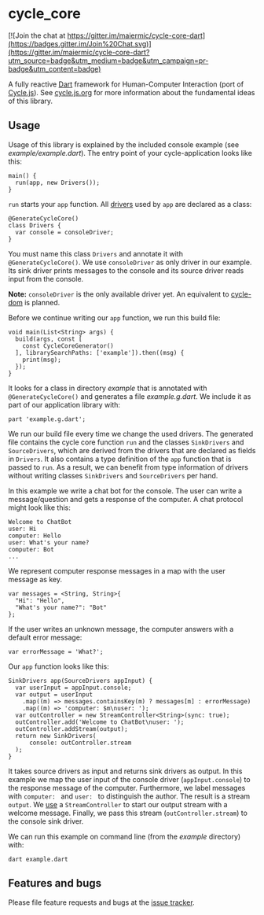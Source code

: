 # cycle_core

[![Join the chat at https://gitter.im/maiermic/cycle-core-dart](https://badges.gitter.im/Join%20Chat.svg)](https://gitter.im/maiermic/cycle-core-dart?utm_source=badge&utm_medium=badge&utm_campaign=pr-badge&utm_content=badge)

A fully reactive [Dart][dart-lang] framework for Human-Computer Interaction
(port of [Cycle.js][cycle-core-js]). See [cycle.js.org](http://cycle.js.org/)
for more information about the fundamental ideas of this library.

[dart-lang]: https://www.dartlang.org/
[cycle-core-js]: https://github.com/cyclejs/cycle-core 

## Usage

Usage of this library is explained by the included console example
(see *example/example.dart*). The entry point of your cycle-application looks
like this:
 
    main() {
      run(app, new Drivers());
    }

`run` starts your `app` function. All
[drivers](http://cycle.js.org/drivers.html)
used by `app` are declared as a class:

    @GenerateCycleCore()
    class Drivers {
      var console = consoleDriver;
    }

You must name this class `Drivers` and annotate it with `@GenerateCycleCore()`.
We use `consoleDriver` as only driver in our example. Its sink driver prints
messages to the console and its source driver reads input from the console.

**Note:** `consoleDriver` is the only available driver yet. An equivalent to
[cycle-dom][cycle-dom] is planned.

[cycle-dom]: https://github.com/cyclejs/cycle-dom

Before we continue writing our `app` function, we run this build file:

    void main(List<String> args) {
      build(args, const [
        const CycleCoreGenerator()
      ], librarySearchPaths: ['example']).then((msg) {
        print(msg);
      });
    }

It looks for a class in directory *example* that is annotated with
`@GenerateCycleCore()` and generates a file *example.g.dart*.
We include it as part of our application library with:

    part 'example.g.dart';

We run our build file every time we change the used drivers.
The generated file contains the cycle core function `run` and the classes
`SinkDrivers` and `SourceDrivers`, which are derived from the drivers that are
declared as fields in `Drivers`. It also contains a type definition of the
`app` function that is passed to `run`. As a result, we can benefit from type
information of drivers without writing classes `SinkDrivers` and
`SourceDrivers` per hand.

In this example we write a chat bot for the console.
The user can write a message/question and gets a response of the computer.
A chat protocol might look like this:

    Welcome to ChatBot
    user: Hi
    computer: Hello
    user: What's your name?
    computer: Bot
    ...

We represent computer response messages in a map with the user message as key.

    var messages = <String, String>{
      "Hi": "Hello",
      "What's your name?": "Bot"
    };

If the user writes an unknown message, the computer answers with a default
error message:

    var errorMessage = 'What?';

Our `app` function looks like this:
    
    SinkDrivers app(SourceDrivers appInput) {
      var userInput = appInput.console;
      var output = userInput
        .map((m) => messages.containsKey(m) ? messages[m] : errorMessage)
        .map((m) => 'computer: $m\nuser: ');
      var outController = new StreamController<String>(sync: true);
      outController.add('Welcome to ChatBot\nuser: ');
      outController.addStream(output);
      return new SinkDrivers(
          console: outController.stream
      );
    }

It takes source drivers as input and returns sink drivers as output.
In this example we map the user input of the console driver (`appInput.console`)
to the response message of the computer. Furthermore, we label messages with
`computer: ` and `user: ` to distinguish the author.
The result is a stream `output`. We [use][using-a-stream-controller] a
`StreamController` to start our output stream with a welcome message.
Finally, we pass this stream (`outController.stream`) to the console sink driver.

[using-a-stream-controller]:
https://www.dartlang.org/articles/creating-streams/#using-a-streamcontroller

We can run this example on command line (from the *example* directory) with:

    dart example.dart

## Features and bugs

Please file feature requests and bugs at the [issue tracker][tracker].

[tracker]: https://github.com/maiermic/cycle-core-dart/issues

